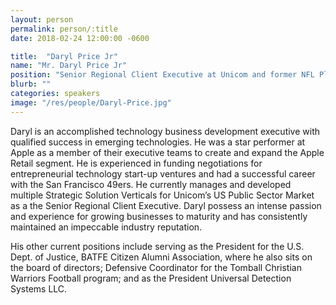 ```yaml
---
layout: person
permalink: person/:title
date: 2018-02-24 12:00:00 -0600

title:  "Daryl Price Jr"
name: "Mr. Daryl Price Jr"
position: "Senior Regional Client Executive at Unicom and former NFL Player"
blurb: ""
categories: speakers
image: "/res/people/Daryl-Price.jpg"
---
```


Daryl is an accomplished technology business development executive with qualified success in emerging technologies. He was a star performer at Apple as a member of their executive teams to create and expand the Apple Retail segment. He is experienced in funding negotiations for entrepreneurial technology start-up ventures and had a successful career with the San Francisco 49ers. He currently manages and developed multiple Strategic Solution Verticals for Unicom’s US Public Sector Market as a the Senior Regional Client Executive. Daryl possess an intense passion and experience for growing businesses to maturity and has consistently maintained an impeccable industry reputation.


His other current positions include serving as the President for the U.S. Dept. of Justice, BATFE Citizen Alumni Association, where he also sits on the board of directors; Defensive Coordinator for the Tomball Christian Warriors Football program; and as the President Universal Detection Systems LLC.